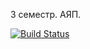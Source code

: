 3 семестр. АЯП.


[![Build Status](https://travis-ci.org/olyzakharova/binary_search_tree.svg?branch=master)](https://travis-ci.org/olyzakharova/binary_search_tree)
